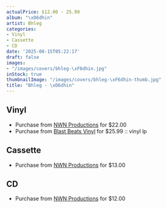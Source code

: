 ```yaml
---
actualPrice: $12.00 - 25.99
album: "\xD6dhin"
artist: Bhleg
categories:
- Vinyl
- Cassette
- CD
date: '2025-08-15T05:22:17'
draft: false
images:
- "/images/covers/bhleg-\xF6dhin.jpg"
inStock: true
thumbnailImage: "/images/covers/bhleg-\xF6dhin-thumb.jpg"
title: "Bhleg - \xD6dhin"
---
```


## Vinyl
* Purchase from [NWN Productions](http://shop.nwnprod.com/index.php?route=product/product&path=75&product_id=12022&sort=pd.name&order=ASC) for $22.00
* Purchase from [Blast Beats Vinyl](https://blastbeatsvinyl.com/products/bhleg-odhin-vinyl-lp) for $25.99 :: vinyl lp
## Cassette
* Purchase from [NWN Productions](http://shop.nwnprod.com/index.php?route=product/product&path=73&product_id=30683&sort=pd.name&order=ASC) for $13.00
## CD
* Purchase from [NWN Productions](http://shop.nwnprod.com/index.php?route=product/product&path=93&product_id=12023&sort=pd.name&order=ASC) for $12.00
